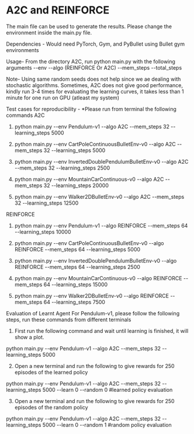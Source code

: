 # A2C and REINFORCE

The main file can be used to generate the results. Please change the environment inside the main.py file.

Dependencies - Would need PyTorch, Gym, and PyBullet using Bullet gym environments

Usage- From the directory A2C, run python main.py with the following arguments
--env
--algo (REINFORCE Or A2C)
--mem_steps
--total_steps

Note- Using same random seeds does not help since we ae dealing with stochastic algorithms. Sometimes, A2C does not give good performance, kindly run 3-4 times for evaluating the learning curves, it takes less than 1 minute for one run on GPU (atleast my system)


Test cases for reproducibility - 
*Please run from terminal the following commands
A2C
1) python main.py --env Pendulum-v1 --algo A2C --mem_steps 32 --learning_steps 5000

2) python main.py --env CartPoleContinuousBulletEnv-v0 --algo A2C --mem_steps 32 --learning_steps 5000

3) python main.py --env InvertedDoublePendulumBulletEnv-v0 --algo A2C --mem_steps 32 --learning_steps 2500

4) python main.py --env MountainCarContinuous-v0 --algo A2C --mem_steps 32 --learning_steps 20000

5) python main.py --env Walker2DBulletEnv-v0 --algo A2C --mem_steps 32 --learning_steps 12500

REINFORCE
1) python main.py --env Pendulum-v1 --algo REINFORCE --mem_steps 64 --learning_steps 10000

2) python main.py --env CartPoleContinuousBulletEnv-v0 --algo REINFORCE --mem_steps 64 --learning_steps 5000

3) python main.py --env InvertedDoublePendulumBulletEnv-v0 --algo REINFORCE --mem_steps 64 --learning_steps 2500

4) python main.py --env MountainCarContinuous-v0 --algo REINFORCE --mem_steps 64 --learning_steps 15000

5) python main.py --env Walker2DBulletEnv-v0 --algo REINFORCE --mem_steps 64 --learning_steps 7500



Evaluation of Learnt Agent
For Pendulum-v1, please follow the following steps, run these commands from different terminals

1) First run the following command and wait until learning is finished, it will show a plot.

python main.py --env Pendulum-v1 --algo A2C --mem_steps 32 --learning_steps 5000

2) Open a new terminal and run the following to give rewards for 250 episodes of the learned policy

python main.py --env Pendulum-v1 --algo A2C --mem_steps 32 --learning_steps 5000 --learn 0 --random 0
#learned policy evaluation

3) Open a new terminal and run the following to give rewards for 250 episodes of the random policy

python main.py --env Pendulum-v1 --algo A2C --mem_steps 32 --learning_steps 5000 --learn 0 --random 1
#random policy evaluation

